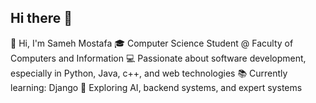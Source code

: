 ## Hi there 👋

<!--
**sameh625/sameh625** is a ✨ _special_ ✨ repository because its `README.md` (this file) appears on your GitHub profile.

Here are some ideas to get you started:

- 🔭 I’m currently working on ...
- 🌱 I’m currently learning ...
- 👯 I’m looking to collaborate on ...
- 🤔 I’m looking for help with ...
- 💬 Ask me about ...
- 📫 How to reach me: ...
- 😄 Pronouns: ...
- ⚡ Fun fact: ...
-->

👋 Hi, I'm Sameh Mostafa
🎓 Computer Science Student @ Faculty of Computers and Information
💻 Passionate about software development, especially in Python, Java, c++, and web technologies
📚 Currently learning: Django
🧠 Exploring AI, backend systems, and expert systems
